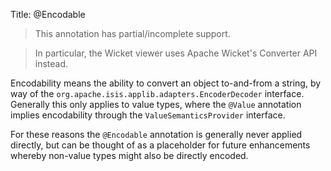 Title: @Encodable

> This annotation has partial/incomplete support.

> In particular, the Wicket viewer uses Apache Wicket's Converter API instead.

Encodability means the ability to convert an object to-and-from a
string, by way of the `org.apache.isis.applib.adapters.EncoderDecoder`
interface. Generally this only applies to value types, where the `@Value`
annotation implies encodability through the `ValueSemanticsProvider` interface.

For these reasons the `@Encodable` annotation is generally never applied
directly, but can be thought of as a placeholder for future enhancements
whereby non-value types might also be directly encoded.

